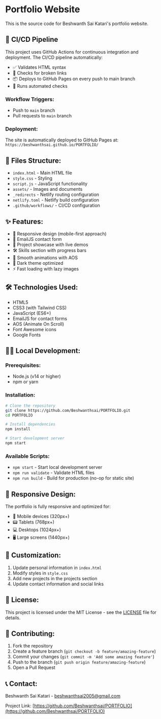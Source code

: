 # Portfolio Website

This is the source code for Beshwanth Sai Katari's portfolio website.

## 🚀 CI/CD Pipeline

This project uses GitHub Actions for continuous integration and deployment. The CI/CD pipeline automatically:

- ✅ Validates HTML syntax
- 🔗 Checks for broken links
- 📦 Deploys to GitHub Pages on every push to main branch
- 🧪 Runs automated checks

### Workflow Triggers:
- Push to `main` branch
- Pull requests to `main` branch

### Deployment:
The site is automatically deployed to GitHub Pages at: `https://beshwanthsai.github.io/PORTFOLIO/`

## 📁 Files Structure:
- `index.html` - Main HTML file
- `style.css` - Styling
- `script.js` - JavaScript functionality
- `assets/` - Images and documents
- `_redirects` - Netlify routing configuration
- `netlify.toml` - Netlify build configuration
- `.github/workflows/` - CI/CD configuration

## ✨ Features:
- 📱 Responsive design (mobile-first approach)
- 📧 EmailJS contact form
- 🎯 Project showcase with live demos
- 🛠️ Skills section with progress bars
- 🎨 Smooth animations with AOS
- 🌙 Dark theme optimized
- ⚡ Fast loading with lazy images

## 🛠️ Technologies Used:
- HTML5
- CSS3 (with Tailwind CSS)
- JavaScript (ES6+)
- EmailJS for contact forms
- AOS (Animate On Scroll)
- Font Awesome icons
- Google Fonts

## 🏃‍♂️ Local Development:

### Prerequisites:
- Node.js (v14 or higher)
- npm or yarn

### Installation:
```bash
# Clone the repository
git clone https://github.com/Beshwanthsai/PORTFOLIO.git
cd PORTFOLIO

# Install dependencies
npm install

# Start development server
npm start
```

### Available Scripts:
- `npm start` - Start local development server
- `npm run validate` - Validate HTML files
- `npm run build` - Build for production (no-op for static site)

## 📱 Responsive Design:
The portfolio is fully responsive and optimized for:
- 📱 Mobile devices (320px+)
- 📟 Tablets (768px+)
- 💻 Desktops (1024px+)
- 🖥️ Large screens (1440px+)

## 🔧 Customization:
1. Update personal information in `index.html`
2. Modify styles in `style.css`
3. Add new projects in the projects section
4. Update contact information and social links

## 📄 License:
This project is licensed under the MIT License - see the [LICENSE](LICENSE) file for details.

## 🤝 Contributing:
1. Fork the repository
2. Create a feature branch (`git checkout -b feature/amazing-feature`)
3. Commit your changes (`git commit -m 'Add some amazing feature'`)
4. Push to the branch (`git push origin feature/amazing-feature`)
5. Open a Pull Request

## 📞 Contact:
Beshwanth Sai Katari - [beshwanthsai2005@gmail.com](mailto:beshwanthsai2005@gmail.com)

Project Link: [https://github.com/Beshwanthsai/PORTFOLIO](https://github.com/Beshwanthsai/PORTFOLIO)
